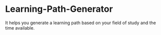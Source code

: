 # Learning-Path-Generator
It helps you generate a learning path based on your field of study and the time available.
